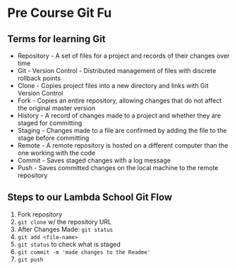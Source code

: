 # Pre Course Git Fu

## Terms for learning Git
 * Repository - A set of files for a project and records of their changes over time
 * Git - Version Control - Distributed management of files with discrete rollback points
 * Clone - Copies project files into a new directory and links with Git Version Control
 * Fork - Copies an entire repository, allowing changes that do not affect the original master version
 * History - A record of changes made to a project and whether they are staged for committing
 * Staging - Changes made to a file are confirmed by adding the file to the stage before committing
 * Remote - A remote repository is hosted on a different computer than the one working with the code
 * Commit - Saves staged changes with a log message
 * Push - Saves committed changes on the local machine to the remote repository

## Steps to our Lambda School Git Flow
1. Fork repository
2. `git clone` w/ the repository URL 
3. After Changes Made: `git status`
4. `git add <file-name>` 
5. `git status` to check what is staged
6. `git commit -m 'made changes to the Readme'`
7. `git push`